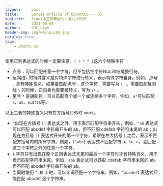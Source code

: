 ```yaml
---
layout:     post
title:      Series Article of UbuntuOS -- 05 
subtitle:   linux中正则表达的一点儿小知识     
date:       2021-05-08
author:     OUC_LiuX
header-img: img/wallpic02.jpg
catalog: true
tags:
    - Ubuntu OS
---
```


使用正则表达式的时候一定要注意`. [ \ * ^ $`这六个特殊字符：   
* 点号 `.` 可以匹配任意**一个**字符，但不包括空字符NUL和结尾换行符。    
* 反斜线`\` 的特殊含义是对特殊字符进行转义，表示特殊字符自身。例如，点号 `.` 具有特殊含义，如果要匹配点号 `.` 这个字符，需要写为 `\.` 。需要匹配反斜线 `\` 的时候，它自身也需要被转义，写为 `\\` 。     
* 星号 `*` 是通配符，可以匹配零个或一个或连续多个字符。例如，`a*`可以匹配`a`、`ab`、`acdft&`等。    

以上三者的特殊含义只有在方括号`[]`外时 work。

* `^`出现在方括号 `[]` 表达式之外，用于表示匹配字符串开头，例如，`^ab` 表达式可以匹配 abcdef 字符串开头的 ab，但不匹配 cdefab 字符符末尾的 ab；出现在方括号 `[]` 表达式开头的第一个字符，紧跟在左大括号 `[` 之后，表示不匹配方括号内的所有字符。例如，`[^abc]` 表达式不匹配字符 a、b、c，会匹配这三个字符之外的任意一个字符。     
* `$` 字符只有出现在整个正则表达式末尾的最后一个字符时才有特殊含义，用于表示匹配字符串末尾。例如，`ab$` 表达式可以匹配 cdefab 字符串末尾的 ab，但不匹配 abcdef 字符串开头的 ab。     
* 当同时使用 `^ 和 $` 时，可以全词匹配一个字符串。例如，`^abcdef$` 表达式只能匹配 abcdef 这个字符串。     


